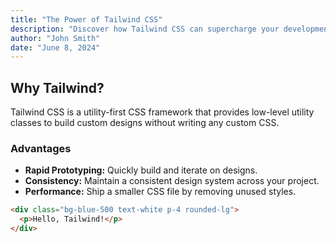 ```yaml
---
title: "The Power of Tailwind CSS"
description: "Discover how Tailwind CSS can supercharge your development workflow and help you create stunning UIs effortlessly."
author: "John Smith"
date: "June 8, 2024"
---
```


## Why Tailwind?

Tailwind CSS is a utility-first CSS framework that provides low-level utility classes to build custom designs without writing any custom CSS.

### Advantages

- **Rapid Prototyping:** Quickly build and iterate on designs.
- **Consistency:** Maintain a consistent design system across your project.
- **Performance:** Ship a smaller CSS file by removing unused styles.

```html
<div class="bg-blue-500 text-white p-4 rounded-lg">
  <p>Hello, Tailwind!</p>
</div>
``` 